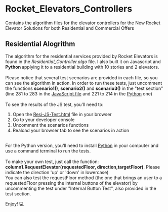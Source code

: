 # Rocket_Elevators_Controllers
Contains the algorithm files for the elevator controllers for the New Rocket Elevator Solutions for both Residential and Commercial Offers

<h2>Residential Alogrithm</h2>
The algorithm for the residential services provided by Rocket Elevators is found in the <i>Residential_Controller.algo</i> file. I also built it on <storng>Javascript</strong> and <strong>Python </strong>
applying it to a residential building with 10 stories and 2 elevators.
<br/>
<br>
Please notice that several test scenarios are provided in each file, so you can see the algorithm in action. In order to run these tests, just uncomment the functions <strong>scenario1()</strong>, 
<strong>scenario2()</strong> and <strong>scenario3()</strong> in the "test section" (line 281 to 283 in the <a href src="https://github.com/jorgemarcoux/Rocket_Elevators_Controllers/blob/master/Residential-JavaScript.js">JavaScript file</a> and 221 to 214 in the <a href="https://github.com/jorgemarcoux/Rocket_Elevators_Controllers/blob/master/Residential-Py">Python</a> one)
<br/>
<br>
To see the results of the JS test, you'll need to:
<ol>
<li>Open the <a href src="Resi-JS-Test.html">Resi-JS-Test.html<a> file in your browser</li>
<li>Go to your developer console</li>
<li>Uncomment the scenarios functions</li>
<li>Reaload your browser tab to see the scenarios in action</li>
</ol>
<br>
<storng>For the Python version, you'll need to install <a href="https://www.python.org/downloads/">Python</a> in your computer and use a command terminal to run the tests</strong>.
<br>  
<br>
To make your own test, just call the function: <strong>column1.RequestElevator(requestedFloor, direction,targetFloor)</strong>. Please indicate the direction 'up' or 'down' in lowercase)
<br>
You can also test the requestFloor method (the one that brings an user to a requestedFloor pressing the internal buttons of the elevator) by uncommenting the test under "Internal Button Test", also provided in the test section.

Enjoy! 💻

